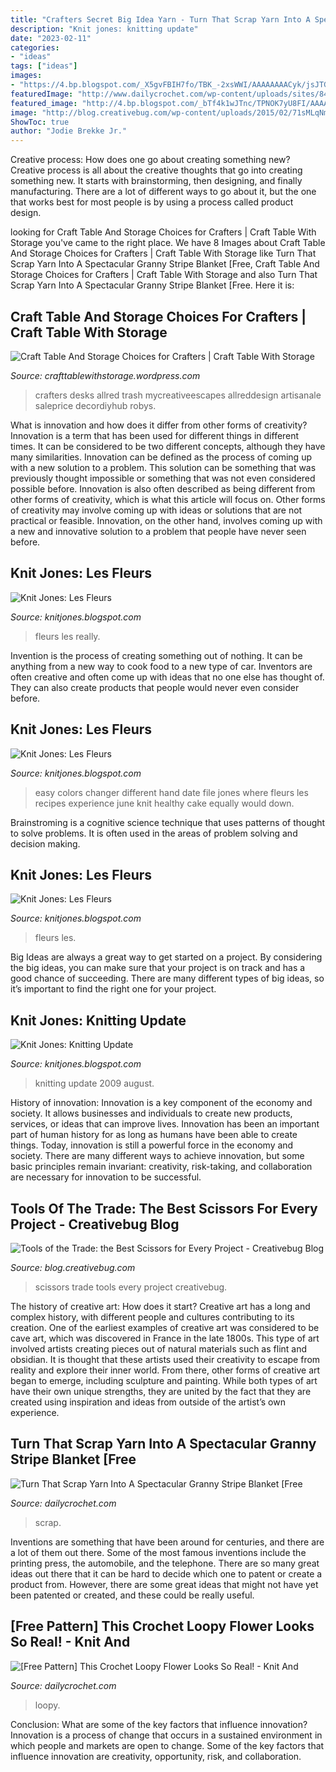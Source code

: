 ```yaml
---
title: "Crafters Secret Big Idea Yarn - Turn That Scrap Yarn Into A Spectacular Granny Stripe Blanket [free"
description: "Knit jones: knitting update"
date: "2023-02-11"
categories:
- "ideas"
tags: ["ideas"]
images:
- "https://4.bp.blogspot.com/_X5gvFBIH7fo/TBK_-2xsWWI/AAAAAAAACyk/jsJTGWCc1GU/s1600/IMG_2588.JPG"
featuredImage: "http://www.dailycrochet.com/wp-content/uploads/sites/845/2016/02/Loopy-flower-for-February-by-Ali-Crafts-Designs-225x300.jpg"
featured_image: "http://4.bp.blogspot.com/_bTf4k1wJTnc/TPNOK7yU8FI/AAAAAAAAGHQ/VVvOMWrkKFc/s1600/HurCraft+Table+Solid+Surface+Top+Adjustable+Shelves.JPG"
image: "http://blog.creativebug.com/wp-content/uploads/2015/02/71sMLqNmiWL._SL1500_.jpg"
ShowToc: true
author: "Jodie Brekke Jr."
---
```



Creative process: How does one go about creating something new?
Creative process is all about the creative thoughts that go into creating something new. It starts with brainstorming, then designing, and finally manufacturing. There are a lot of different ways to go about it, but the one that works best for most people is by using a process called product design.

	

		
looking for Craft Table And Storage Choices for Crafters | Craft Table With Storage you've came to the right place. We have 8 Images about Craft Table And Storage Choices for Crafters | Craft Table With Storage like Turn That Scrap Yarn Into A Spectacular Granny Stripe Blanket [Free, Craft Table And Storage Choices for Crafters | Craft Table With Storage and also Turn That Scrap Yarn Into A Spectacular Granny Stripe Blanket [Free. Here it is:
		
    
## Craft Table And Storage Choices For Crafters | Craft Table With Storage

<img loading=lazy src="http://4.bp.blogspot.com/_bTf4k1wJTnc/TPNOK7yU8FI/AAAAAAAAGHQ/VVvOMWrkKFc/s1600/HurCraft+Table+Solid+Surface+Top+Adjustable+Shelves.JPG" onerror="this.onerror=null;this.src='https://tse2.mm.bing.net/th?id=OIP.buGhjszfz44pI-hY2hvaCQHaHB&amp;pid=15.1';" alt="Craft Table And Storage Choices for Crafters | Craft Table With Storage">

_Source: crafttablewithstorage.wordpress.com_

>crafters desks allred trash mycreativeescapes allreddesign artisanale saleprice decordiyhub robys. 

	

What is innovation and how does it differ from other forms of creativity?
Innovation is a term that has been used for different things in different times. It can be considered to be two different concepts, although they have many similarities. Innovation can be defined as the process of coming up with a new solution to a problem. This solution can be something that was previously thought impossible or something that was not even considered possible before. Innovation is also often described as being different from other forms of creativity, which is what this article will focus on. Other forms of creativity may involve coming up with ideas or solutions that are not practical or feasible. Innovation, on the other hand, involves coming up with a new and innovative solution to a problem that people have never seen before.

    
## Knit Jones: Les Fleurs

<img loading=lazy src="https://2.bp.blogspot.com/_X5gvFBIH7fo/TBLAgcNQYuI/AAAAAAAACy8/AlR8nGJ19vs/s1600/IMG_2599.JPG" onerror="this.onerror=null;this.src='https://tse2.mm.bing.net/th?id=OIP.PIROgmFeuT9HZ1W5hm794QHaLG&amp;pid=15.1';" alt="Knit Jones: Les Fleurs">

_Source: knitjones.blogspot.com_

>fleurs les really. 

	

Invention is the process of creating something out of nothing. It can be anything from a new way to cook food to a new type of car. Inventors are often creative and often come up with ideas that no one else has thought of. They can also create products that people would never even consider before.

    
## Knit Jones: Les Fleurs

<img loading=lazy src="http://4.bp.blogspot.com/_X5gvFBIH7fo/TBLAhIE3V0I/AAAAAAAACzM/A7mDK2CarbQ/s320/IMG_2594.JPG" onerror="this.onerror=null;this.src='https://tse4.mm.bing.net/th?id=OIP.q012GeOqm8BYCDlG9mzc3AAAAA&amp;pid=15.1';" alt="Knit Jones: Les Fleurs">

_Source: knitjones.blogspot.com_

>easy colors changer different hand date file jones where fleurs les recipes experience june knit healthy cake equally would down. 

	

Brainstroming is a cognitive science technique that uses patterns of thought to solve problems. It is often used in the areas of problem solving and decision making.

    
## Knit Jones: Les Fleurs

<img loading=lazy src="https://4.bp.blogspot.com/_X5gvFBIH7fo/TBK_-2xsWWI/AAAAAAAACyk/jsJTGWCc1GU/s1600/IMG_2588.JPG" onerror="this.onerror=null;this.src='https://tse3.mm.bing.net/th?id=OIP.onnbjl23hd_pGTQTcL6xQgHaLG&amp;pid=15.1';" alt="Knit Jones: Les Fleurs">

_Source: knitjones.blogspot.com_

>fleurs les. 

	

Big Ideas are always a great way to get started on a project. By considering the big ideas, you can make sure that your project is on track and has a good chance of succeeding. There are many different types of big ideas, so it’s important to find the right one for your project.

    
## Knit Jones: Knitting Update

<img loading=lazy src="https://4.bp.blogspot.com/_X5gvFBIH7fo/So8WfDHymaI/AAAAAAAACbk/c-9kxKj5I6E/s320/New+011.jpg" onerror="this.onerror=null;this.src='https://tse4.mm.bing.net/th?id=OIP.YTIEz7XL0dT4k5WF6pTd9QAAAA&amp;pid=15.1';" alt="Knit Jones: Knitting Update">

_Source: knitjones.blogspot.com_

>knitting update 2009 august. 

	

History of innovation:
Innovation is a key component of the economy and society. It allows businesses and individuals to create new products, services, or ideas that can improve lives. Innovation has been an important part of human history for as long as humans have been able to create things. Today, innovation is still a powerful force in the economy and society. There are many different ways to achieve innovation, but some basic principles remain invariant: creativity, risk-taking, and collaboration are necessary for innovation to be successful.

    
## Tools Of The Trade: The Best Scissors For Every Project - Creativebug Blog

<img loading=lazy src="http://blog.creativebug.com/wp-content/uploads/2015/02/71sMLqNmiWL._SL1500_.jpg" onerror="this.onerror=null;this.src='https://tse4.mm.bing.net/th?id=OIP.C8DQ3mdT4bJdklgj65p-ZgHaDv&amp;pid=15.1';" alt="Tools of the Trade: the Best Scissors for Every Project - Creativebug Blog">

_Source: blog.creativebug.com_

>scissors trade tools every project creativebug. 

	

The history of creative art: How does it start?
Creative art has a long and complex history, with different people and cultures contributing to its creation. One of the earliest examples of creative art was considered to be cave art, which was discovered in France in the late 1800s. This type of art involved artists creating pieces out of natural materials such as flint and obsidian. It is thought that these artists used their creativity to escape from reality and explore their inner world. From there, other forms of creative art began to emerge, including sculpture and painting. While both types of art have their own unique strengths, they are united by the fact that they are created using inspiration and ideas from outside of the artist’s own experience.

    
## Turn That Scrap Yarn Into A Spectacular Granny Stripe Blanket [Free

<img loading=lazy src="https://www.dailycrochet.com/wp-content/uploads/sites/845/2018/09/Free-Crochet-Pattern-71.png" onerror="this.onerror=null;this.src='https://tse2.mm.bing.net/th?id=OIP.pMm2C5MO2Tklbh_IjLWYJQHaLG&amp;pid=15.1';" alt="Turn That Scrap Yarn Into A Spectacular Granny Stripe Blanket [Free">

_Source: dailycrochet.com_

>scrap. 

	

Inventions are something that have been around for centuries, and there are a lot of them out there. Some of the most famous inventions include the printing press, the automobile, and the telephone. There are so many great ideas out there that it can be hard to decide which one to patent or create a product from. However, there are some great ideas that might not have yet been patented or created, and these could be really useful.

    
## [Free Pattern] This Crochet Loopy Flower Looks So Real! - Knit And

<img loading=lazy src="http://www.dailycrochet.com/wp-content/uploads/sites/845/2016/02/Loopy-flower-for-February-by-Ali-Crafts-Designs-225x300.jpg" onerror="this.onerror=null;this.src='https://tse3.mm.bing.net/th?id=OIP.xz9d9glTnEzp1hv9qyMoRAAAAA&amp;pid=15.1';" alt="[Free Pattern] This Crochet Loopy Flower Looks So Real! - Knit And">

_Source: dailycrochet.com_

>loopy. 

	

Conclusion: What are some of the key factors that influence innovation?
Innovation is a process of change that occurs in a sustained environment in which people and markets are open to change. Some of the key factors that influence innovation are creativity, opportunity, risk, and collaboration.

